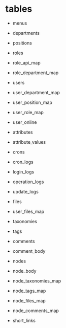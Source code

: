 
# tables

* menus
* departments
* positions
* roles
* role_api_map
* role_department_map
* users
* user_department_map
* user_position_map
* user_role_map
* user_online
* attributes
* attribute_values
* crons
* cron_logs
* login_logs
* operation_logs
* update_logs

* files
* user_files_map
* taxonomies
* tags
* comments
* comment_body
* nodes
* node_body
* node_taxonomies_map
* node_tags_map
* node_files_map
* node_comments_map
* short_links